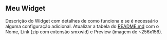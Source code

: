 ## Meu Widget

Descrição do Widget com detalhes de como funciona e se é necessário alguma configuração adicional.
Atualizar a tabela do [README.md](README.md) com o Nome, Link (zip com extensão smxwid) e Preview (imagem de ~256x156).
